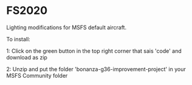 # FS2020
Lighting modifications for MSFS default aircraft.

To install:

1: Click on the green button in the top right corner that sais 'code' and download as zip

2: Unzip and put the folder 'bonanza-g36-improvement-project' in your MSFS Community folder

